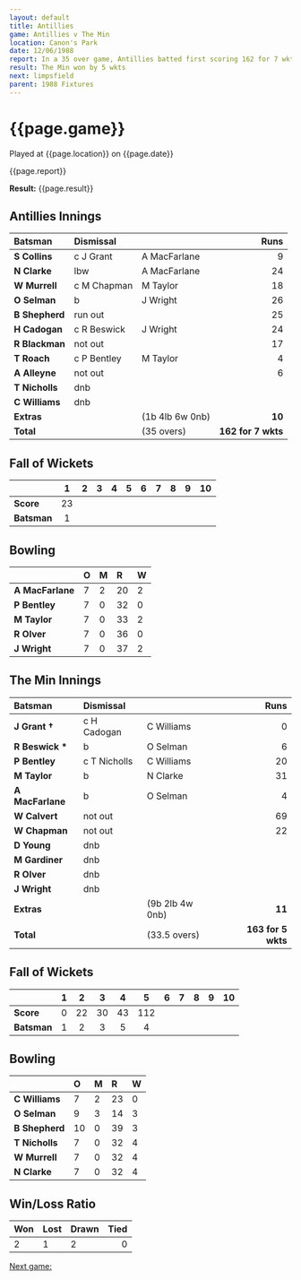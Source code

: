 ```yaml
---
layout: default
title: Antillies
game: Antillies v The Min
location: Canon's Park
date: 12/06/1988
report: In a 35 over game, Antillies batted first scoring 162 for 7 wkts. The Min replied with 163 for 5 wkts
result: The Min won by 5 wkts
next: limpsfield
parent: 1988 Fixtures
---
```


# {{page.game}}

Played at {{page.location}} on {{page.date}}

{{page.report}}

**Result:** {{page.result}}

## Antillies Innings

| Batsman | Dismissal |  | Runs |
|:---|:---|---|---:|
| **S Collins** | c J Grant | A MacFarlane | 9 | 
| **N Clarke** | lbw | A MacFarlane | 24 | 
| **W Murrell** | c M Chapman | M Taylor | 18 | 
| **O Selman** | b | J Wright | 26 | 
| **B Shepherd** | run out |  | 25 | 
| **H Cadogan** | c R Beswick | J Wright | 24 |
| **R Blackman** | not out |  | 17 | 
| **T Roach** | c P Bentley | M Taylor | 4 |
| **A Alleyne** | not out |  | 6 | 
| **T Nicholls** | dnb |  |  | 
| **C Williams** | dnb |  |  |
| **Extras** | | (1b 4lb 6w 0nb) | **10** | 
| **Total** | | (35 overs) | ****162 for 7 wkts**** | 

## Fall of Wickets

| | 1 | 2 | 3 | 4 | 5 | 6 | 7 | 8 | 9 | 10 |
|---|:---:|:---:|:---:|:---:|:---:|:---:|:---:|:---:|:---:|:---:|
| **Score** | 23 |  |  |  |  |  |  |  |  |  |
| **Batsman** | 1 |  |  |  |  |  |  |  |  |  |

## Bowling

| | O | M | R | W |
|---|:---|:---|:---|:---|
| **A MacFarlane** | 7 | 2 | 20 | 2 | 
| **P Bentley** | 7 | 0 | 32 | 0 | 
| **M Taylor** | 7 | 0 | 33 | 2 | 
| **R Olver** | 7 | 0 | 36 | 0 | 
| **J Wright** | 7 | 0 | 37 | 2 |

## The Min Innings

| Batsman | Dismissal |  | Runs |
|:---|:---|---|---:|
| **J Grant &#8224;** | c H Cadogan | C Williams | 0 | 
| **R Beswick &#42;** | b | O Selman | 6 | 
| **P Bentley** | c T Nicholls | C Williams | 20 | 
| **M Taylor** | b | N Clarke | 31 | 
| **A MacFarlane** | b | O Selman | 4 | 
| **W Calvert** | not out |  | 69 | 
| **W Chapman** | not out |  | 22 | 
| **D Young** | dnb |  |  |
| **M Gardiner** | dnb |  |  | 
| **R Olver** | dnb |  |  | 
| **J Wright** | dnb |  |  | 
| **Extras** | | (9b 2lb 4w 0nb) | **11** | 
| **Total** | | (33.5 overs) | ****163 for 5 wkts**** | 

## Fall of Wickets

| | 1 | 2 | 3 | 4 | 5 | 6 | 7 | 8 | 9 | 10 |
|---|:---:|:---:|:---:|:---:|:---:|:---:|:---:|:---:|:---:|:---:|
| **Score** | 0 | 22 | 30 | 43 | 112 |  |  |  |  |  | 
| **Batsman** | 1 | 2 | 3 | 5 | 4 |  |  |  |  |  | 

## Bowling

| | O | M | R | W |
|---|:---|:---|:---|:---|
| **C Williams** | 7 | 2 | 23 | 0 | 
| **O Selman** | 9 | 3 | 14 | 3 | 
| **B Shepherd** | 10 | 0 | 39 | 3 | 
| **T Nicholls** | 7 | 0 | 32 | 4 | 
| **W Murrell** | 7 | 0 | 32 | 4 |
| **N Clarke** | 7 | 0 | 32 | 4 |

## Win/Loss Ratio

| Won | Lost | Drawn | Tied |
|:---|:---|:---|---:|
| 2 | 1 | 2 | 0 |

[Next game:]({{page.next}})